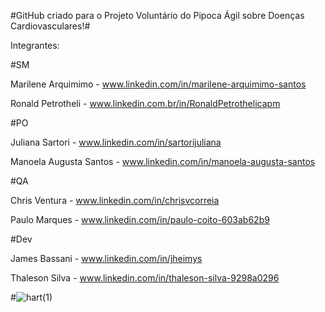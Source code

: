 #GitHub criado para o Projeto Voluntário do Pipoca Ágil sobre Doenças Cardiovasculares!#

Integrantes:

#SM

Marilene Arquimimo - www.linkedin.com/in/marilene-arquimimo-santos

Ronald Petrotheli - www.linkedin.com.br/in/RonaldPetrothelicapm

#PO

Juliana Sartori - www.linkedin.com/in/sartorijuliana

Manoela Augusta Santos - www.linkedin.com/in/manoela-augusta-santos

#QA

Chris Ventura - www.linkedin.com/in/chrisvcorreia

Paulo Marques - www.linkedin.com/in/paulo-coito-603ab62b9

#Dev

James Bassani - www.linkedin.com/in/jheimys

Thaleson Silva - www.linkedin.com/in/thaleson-silva-9298a0296

#![hart(1)](https://github.com/Lusitanos2024/.github/assets/162798721/d863dde3-660d-4661-97be-20a6f005bef2)
